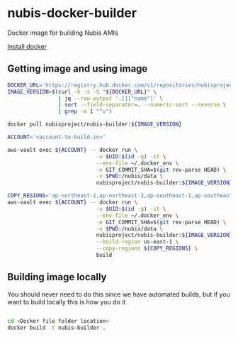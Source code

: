 # nubis-docker-builder

Docker image for building Nubis AMIs

[Install docker](https://docs.docker.com/engine/installation/linux/ubuntu/)

## Getting image and using image

```bash
DOCKER_URL='https://registry.hub.docker.com/v1/repositories/nubisproject/nubis-builder/tags'
IMAGE_VERSION=$(curl -k -s -S "${DOCKER_URL}" \
                | jq --raw-output '.[]["name"]' \
                | sort --field-separator=. --numeric-sort --reverse \
                | grep -m 1 "^v")

docker pull nubisproject/nubis-builder:${IMAGE_VERSION}

ACCOUNT='<account-to-build-in>'

aws-vault exec ${ACCOUNT} -- docker run \
                            -u $UID:$(id -g) -it \
                            --env-file ~/.docker_env \
                            -e GIT_COMMIT_SHA=$(git rev-parse HEAD) \
                            -v $PWD:/nubis/data \
                            nubisproject/nubis-builder:${IMAGE_VERSION}

COPY_REGIONS='ap-northeast-1,ap-northeast-2,ap-southeast-1,ap-southeast-2,eu-central-1,eu-west-1,sa-east-1,us-east-1,us-west-1,us-west-2'
aws-vault exec ${ACCOUNT} -- docker run \
                            -u $UID:$(id -g) -it \
                            --env-file ~/.docker_env \
                            -e GIT_COMMIT_SHA=$(git rev-parse HEAD) \
                            -v $PWD:/nubis/data \
                            nubisproject/nubis-builder:${IMAGE_VERSION} \
                            --build-region us-east-1 \
                            --copy-regions ${COPY_REGIONS} \
                            build
```

## Building image locally

You should never need to do this since we have automated builds, but if you want
to build locally this is how you do it

```bash

cd <Docker file folder location>
docker build -t nubis-builder .

```
